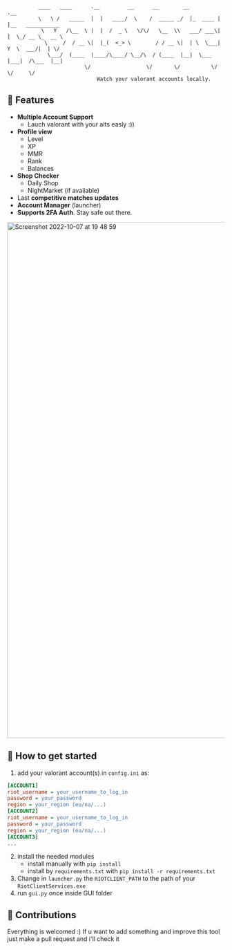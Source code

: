 ```
          ____   ____      .__         __      __        __         .__                  
          \   \ /   _____  |  |   ____/  \    /  _____ _/  |_  ____ |  |__   ___________ 
           \   Y   /\__  \ |  |  /  _ \   \/\/   \__  \\   ___/ ___\|  |  \_/ __ \_  __ \
            \     /  / __ \|  |_(  <_> \        / / __ \|  | \  \___|   Y  \  ___/|  | \/
             \___/  (____  |____/\____/ \__/\  / (____  |__|  \___  |___|  /\___  |__|   
                         \/                  \/       \/          \/     \/     \/       
                             Watch your valorant accounts locally. 
```

## 📌 Features
- **Multiple Account Support**
  - Lauch valorant with your alts easly :))
- **Profile view**
  - Level
  - XP
  - MMR
  - Rank
  - Balances
 - **Shop Checker**
   - Daily Shop
   - NightMarket (if available)
 - Last **competitive matches updates**
 - **Account Manager** (launcher)
 - **Supports 2FA Auth**. Stay safe out there.
 
 <img width="1194" alt="Screenshot 2022-10-07 at 19 48 59" src="https://user-images.githubusercontent.com/81587335/194698195-36422c6c-983b-4ece-9263-7428c7675fb5.png">
 
 ## 📝 How to get started
 1) add your valorant account(s) in `config.ini` as:
 ```ini
 [ACCOUNT1]
 riot_username = your_username_to_log_in
 password = your_password
 region = your_region (eu/na/...)
 [ACCOUNT2]
 riot_username = your_username_to_log_in
 password = your_password
 region = your_region (eu/na/...)
 [ACCOUNT3]
 ...
 ```
 2) install the needed modules
    - install manually with `pip install`
    - install by `requirements.txt` with `pip install -r requirements.txt`
 3) Change in `launcher.py` the `RIOTCLIENT_PATH` to the path of your `RiotClientServices.exe`
 4) run `gui.py` once inside GUI folder
   
 ## 🧱 Contributions 
Everything is welcomed :) If u want to add something and improve this tool just make a pull request and i'll check it
